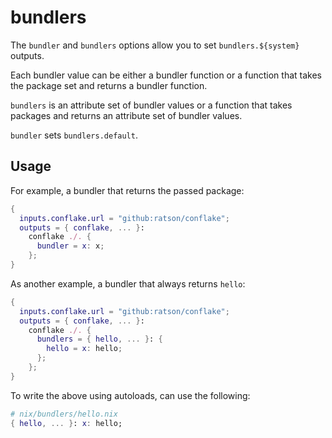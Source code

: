 # bundlers

The `bundler` and `bundlers` options allow you to set `bundlers.${system}`
outputs.

Each bundler value can be either a bundler function or a function that takes the
package set and returns a bundler function.

`bundlers` is an attribute set of bundler values or a function that takes
packages and returns an attribute set of bundler values.

`bundler` sets `bundlers.default`.

## Usage

For example, a bundler that returns the passed package:

```nix
{
  inputs.conflake.url = "github:ratson/conflake";
  outputs = { conflake, ... }:
    conflake ./. {
      bundler = x: x;
    };
}
```

As another example, a bundler that always returns `hello`:

```nix
{
  inputs.conflake.url = "github:ratson/conflake";
  outputs = { conflake, ... }:
    conflake ./. {
      bundlers = { hello, ... }: {
        hello = x: hello;
      };
    };
}
```

To write the above using autoloads, can use the following:

```nix
# nix/bundlers/hello.nix
{ hello, ... }: x: hello;
```
